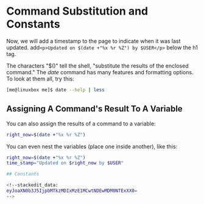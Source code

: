 # Command Substitution and Constants
Now, we will add a timestamp to the page to indicate when it was last updated.
add`<p>Updated on $(date +"%x %r %Z") by $USER</p>` below the h1 tag.

The characters "$()" tell the shell, "substitute the results of the enclosed command." 
The *date* command has many features and formatting options. To look at them all, try this:
```bash
[me@linuxbox me]$ date --help | less
```

## Assigning A Command's Result To A Variable
You can also assign the results of a command to a variable:
```bash
right_now=$(date +"%x %r %Z")
```
You can even nest the variables (place one inside another), like this:
```bash
right_now=$(date +"%x %r %Z")
time_stamp="Updated on $right_now by $USER"

## Constants

<!--stackedit_data:
eyJoaXN0b3J5IjpbMTkzMDIxMzE1MCwtNDEwMDM0NTExXX0=
-->